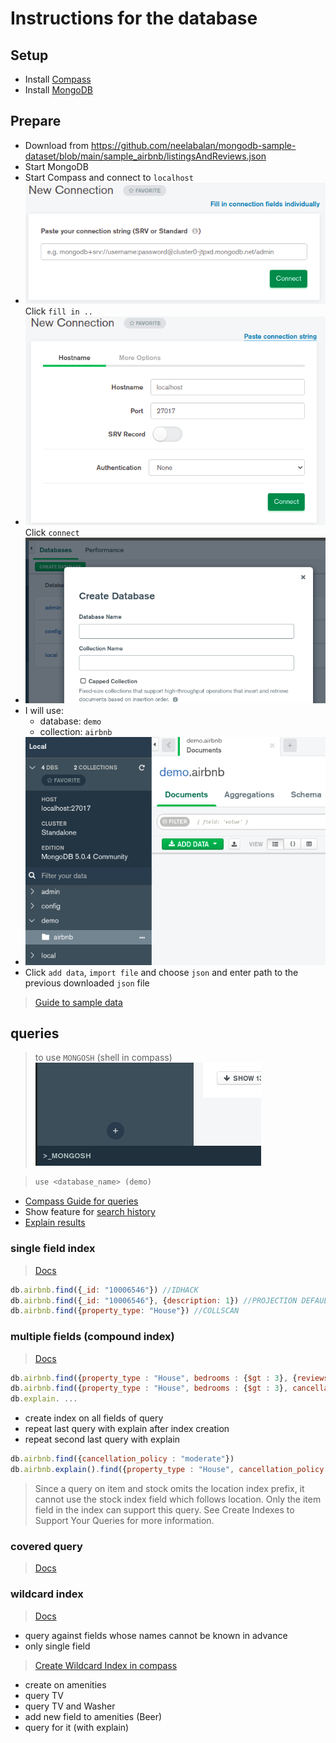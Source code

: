 # Instructions for the database 

## Setup
- Install [Compass](https://docs.mongodb.com/compass/master/install/)
- Install [MongoDB](https://docs.mongodb.com/manual/administration/install-community/)

## Prepare
- Download from https://github.com/neelabalan/mongodb-sample-dataset/blob/main/sample_airbnb/listingsAndReviews.json
- Start MongoDB
- Start Compass and connect to `localhost` 
- ![Click Fill connection string button](./img/localhost_overview.png) Click `fill in ..` 
- ![Window to set connection string values](./img/localhost_fill_connection_string.png)  Click `connect`
- ![Create new database to import data](./img/create_database.png)
- I will use: 
  - database: `demo`
  - collection: `airbnb`
- ![Select collection](./img/select_collection.png)
- Click `add data`, `import file` and choose `json` and enter path to the previous downloaded `json` file

> [Guide to sample data](https://docs.atlas.mongodb.com/sample-data/sample-airbnb/)

## queries
>to use `MONGOSH` (shell in compass)
>![Click mongosh](./img/open_mongosh.png)

>```javascript
>use <database_name> (demo)
>```

- [Compass Guide for queries](https://docs.mongodb.com/compass/current/query/filter/)
- Show feature for [search history](https://docs.mongodb.com/compass/master/query/queries/)
- [Explain results](https://docs.mongodb.com/manual/reference/explain-results/)

### single field index
> [Docs](https://docs.mongodb.com/manual/core/index-single/)

```javascript
db.airbnb.find({_id: "10006546"}) //IDHACK
db.airbnb.find({_id: "10006546"}, {description: 1}) //PROJECTION DEFAULT
db.airbnb.find({property_type: "House"}) //COLLSCAN
```

### multiple fields (compound index)
> [Docs](https://docs.mongodb.com/manual/core/index-compound/)

```javascript
db.airbnb.find({property_type : "House", bedrooms : {$gt : 3}, {reviews : 0, amenities: 0}})
db.airbnb.find({property_type : "House", bedrooms : {$gt : 3}, cancellation_policy : {$in : ["moderate", "flexible"]}}, {reviews : 0, amenities: 0})
db.explain. ...
```

- create index on all fields of query
- repeat last query with explain after index creation
- repeat second last query with explain

```javascript
db.airbnb.find({cancellation_policy : "moderate"})
db.airbnb.explain().find({property_type : "House", cancellation_policy : {$in : ["moderate", "flexible"]}})
```
> Since a query on item and stock omits the location index prefix, it cannot use the stock index field which follows location. Only the item field in the index can support this query. See Create Indexes to Support Your Queries for more information.

### covered query
> [Docs](https://docs.mongodb.com/manual/core/query-optimization/#std-label-read-operations-covered-query)

### wildcard index
> [Docs](https://docs.mongodb.com/manual/core/index-wildcard/) 
- query against fields whose names cannot be known in advance
- only single field
> [Create Wildcard Index in compass](https://docs.mongodb.com/compass/master/indexes/#std-label-compass-wildcard-index)

- create on amenities 
- query TV
- query TV and Washer
- add new field to amenities (Beer)
- query for it (with explain)
